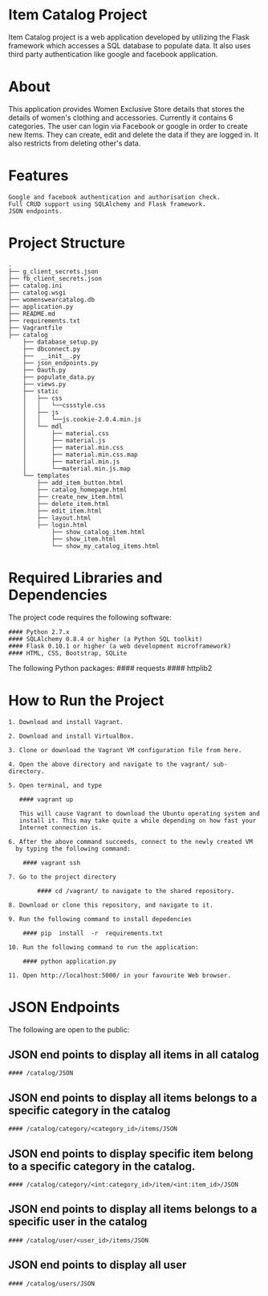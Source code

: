 # Item Catalog Project

Item Catalog project is a web application developed by utilizing the Flask framework which accesses a SQL database to populate data. It also uses third party authentication like  google and facebook application.

# About
This application provides Women Exclusive Store details that stores the details of women's clothing and accessories. Currently it contains 6 categories. The user can login via Facebook or google in order to create new Items. They can create, edit and delete the data if they are logged in. It also restricts from deleting other's data.

# Features
	Google and facebook authentication and authorisation check.
	Full CRUD support using SQLAlchemy and Flask framework.
	JSON endpoints.

# Project Structure
	.
	├── g_client_secrets.json
	├── fb_client_secrets.json
	├── catalog.ini
	├── catalog.wsgi
	├── womenswearcatalog.db
	├── application.py
	├── README.md
	├── requirements.txt
	├── Vagrantfile
	├── catalog
		├── database_setup.py
		├── dbconnect.py
		├──  __init__.py
		├── json_endpoints.py
		├── Oauth.py
		├── populate_data.py
		├── views.py
		├── static
		│   ├── css
		│   │   └──cssstyle.css
		│   ├── js
		│   │   └──js.cookie-2.0.4.min.js
		│   └── mdl
		│       ├── material.css
		│       ├── material.js
		│       ├── material.min.css
		│       ├── material.min.css.map
		│       ├── material.min.js
		│       └──material.min.js.map
		└── templates
			├── add_item_button.html
			├── catalog_homepage.html
			├── create_new_item.html
			├── delete_item.html
			├── edit_item.html
			├── layout.html
			├── login.html
        		├── show_catalog_item.html
        		├── show_item.html
        		└── show_my_catalog_items.html
		
		
# Required Libraries and Dependencies
The project code requires the following software:

	#### Python 2.7.x
	#### SQLAlchemy 0.8.4 or higher (a Python SQL toolkit)
	#### Flask 0.10.1 or higher (a web development microframework)
	#### HTML, CSS, Bootstrap, SQLite

The following Python packages:
	#### requests
	#### httplib2

# How to Run the Project

	1. Download and install Vagrant.

	2. Download and install VirtualBox.

	3. Clone or download the Vagrant VM configuration file from here.

	4. Open the above directory and navigate to the vagrant/ sub-directory.

	5. Open terminal, and type

	   #### vagrant up

	   This will cause Vagrant to download the Ubuntu operating system and 
       install it. This may take quite a while depending on how fast your 
       Internet connection is.

	6. After the above command succeeds, connect to the newly created VM 
      by typing the following command:

	 	#### vagrant ssh

	7. Go to the project directory
        
	    	#### cd /vagrant/ to navigate to the shared repository.

	8. Download or clone this repository, and navigate to it.

	9. Run the following command to install depedencies
	     	
		#### pip  install  -r  requirements.txt

	10. Run the following command to run the application:

		#### python application.py

	11. Open http://localhost:5000/ in your favourite Web browser.

# JSON Endpoints
The following are open to the public:

## JSON end points to display all items in all catalog
	#### /catalog/JSON

## JSON end points to display all items belongs to a specific category in the catalog
   	#### /catalog/category/<category_id>/items/JSON

## JSON end points to display specific item belong to a specific category in the catalog.
	#### /catalog/category/<int:category_id>/item/<int:item_id>/JSON

## JSON end points to display all items belongs to a specific user in the catalog
	#### /catalog/user/<user_id>/items/JSON
 
## JSON end points to display all user
   	#### /catalog/users/JSON

